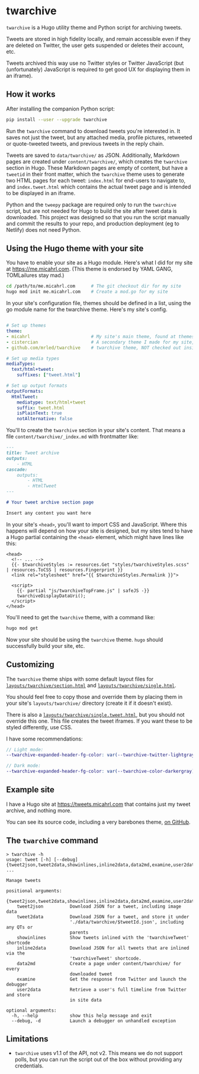 # twarchive

`twarchive` is a Hugo utility theme and Python script for archiving tweets.

Tweets are stored in high fidelity locally,
and remain accessible even if they are deleted on Twitter,
the user gets suspended or deletes their account,
etc.

Tweets archived this way use no Twitter styles or Twitter JavaScript
(but (unfortunately) JavaScript is required to get good UX for displaying them in an iframe).

## How it works

After installing the companion Python script:

```sh
pip install --user --upgrade twarchive
```

Run the `twarchive` command to download tweets you're interested in.
It saves not just the tweet,
but any attached media,
profile pictures,
retweeted or quote-tweeted tweets,
and previous tweets in the reply chain.

Tweets are saved to `data/twarchive/` as JSON.
Additionally, Markdown pages are created under `content/twarchive/`,
which creates the `twarchive` section in Hugo.
These Markdown pages are empty of content,
but have a `tweetid` in their front matter,
which the `twarchive` theme uses to generate two HTML pages for each tweet:
`index.html` for end-users to navigate to,
and `index.tweet.html` which contains the actual tweet page and is intended to be displayed in an iframe.

Python and the `tweepy` package are required only to run the `twarchive` script,
but are not needed for Hugo to build the site after tweet data is downloaded.
This project was designed so that you run the script manually and commit the results to your repo,
and production deployment (eg to Netlify) does not need Python.

## Using the Hugo theme with your site

You have to enable your site as a Hugo module.
Here's what I did for my site at <https://me.micahrl.com>.
(This theme is endorsed by YAML GANG, TOMLailures stay mad.)

```sh
cd /path/to/me.micahrl.com      # The git checkout dir for my site
hugo mod init me.micahrl.com    # Create a mod.go for my site
```

In your site's configuration file,
themes should be defined in a list,
using the go module name for the twarchive theme.
Here's my site's config.

```yaml

# Set up themes
theme:
- micahrl                       # My site's main theme, found at themes/micahrl
- cistercian                    # A secondary theme I made for my site, found at themes/cistercian
- github.com/mrled/twarchive    # twarchive theme, NOT checked out inside of themes/, used directly

# Set up media types
mediaTypes:
  text/html+tweet:
    suffixes: ["tweet.html"]

# Set up output formats
outputFormats:
  HtmlTweet:
    mediatype: text/html+tweet
    suffix: tweet.html
    isPlainText: true
    notAlternative: false
```

You'll to create the `twarchive` section in your site's content.
That means a file `content/twarchive/_index.md` with frontmatter like:

```md
---
title: Tweet archive
outputs:
    - HTML
cascade:
    outputs:
        - HTML
        - HtmlTweet
---

# Your tweet archive section page

Insert any content you want here
```

In your site's `<head>`, you'll want to import CSS and JavaScript.
Where this happens will depend on how your site is designed,
but my sites tend to have a Hugo partial containing the `<head>` element,
which might have lines like this:

```go-html-template
<head>
  <!-- ... -->
  {{- $twarchiveStyles := resources.Get "styles/twarchiveStyles.scss" | resources.ToCSS | resources.Fingerprint }}
  <link rel="stylesheet" href="{{ $twarchiveStyles.Permalink }}">

  <script>
    {{- partial "js/twarchiveTopFrame.js" | safeJS -}}
    twarchiveDisplayDataUri();
  </script>
</head>
```

You'll need to get the `twarchive` theme, with a command like:

```sh
hugo mod get
```

Now your site should be using the `twarchive` theme.
`hugo` should successfully build your site, etc.

## Customizing

The `twarchive` theme ships with some default layout files for
[`layouts/twarchive/section.html`](layouts/twarchive/section.html)
and [`layouts/twarchive/single.html`](layouts/twarchive/single.html).

You should feel free to copy those and override them by placing them in your site's
`layouts/twarchive/` directory (create it if it doesn't exist).

There is also a [`layouts/twarchive/single.tweet.html`](layouts/twarchive/single.tweet.html),
but you should not override this one.
This file creates the tweet iframes.
If you want these to be styled differently,
use CSS.

I have some recommendations:

```scss
// Light mode:
--twarchive-expanded-header-fg-color: var(--twarchive-twitter-lightgray);

// Dark mode:
--twarchive-expanded-header-fg-color: var(--twarchive-color-darkergray);
```

## Example site

I have a Hugo site at <https://tweets.micahrl.com> that contains just my tweet archive,
and nothing more.

You can see its source code, including a very barebones theme,
[on GitHub](https://github.com/mrled/tweets.micahrl.com).

## The `twarchive` command

```
> twarchive -h
usage: tweet [-h] [--debug] {tweet2json,tweet2data,showinlines,inline2data,data2md,examine,user2data} ...

Manage tweets

positional arguments:
  {tweet2json,tweet2data,showinlines,inline2data,data2md,examine,user2data}
    tweet2json          Download JSON for a tweet, including image data
    tweet2data          Download JSON for a tweet, and store it under
                        './data/twarchive/$tweetId.json', including any QTs or
                        parents
    showinlines         Show tweets inlined with the 'twarchiveTweet' shortcode
    inline2data         Download JSON for all tweets that are inlined via the
                        'twarchiveTweet' shortcode.
    data2md             Create a page under content/twarchive/ for every
                        downloaded tweet
    examine             Get the response from Twitter and launch the debugger
    user2data           Retrieve a user's full timeline from Twitter and store
                        in site data

optional arguments:
  -h, --help            show this help message and exit
  --debug, -d           Launch a debugger on unhandled exception
```

## Limitations

- `twarchive` uses v1.1 of the API, not v2. This means we do not support polls, but you can run the script out of the box without providing any credentials.
